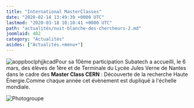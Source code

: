 ```yaml
---
title: "International MasterClasses"
date: "2020-02-14 13:49:39 +0000 UTC"
lastmod: "2020-03-18 10:10:41 +0000 UTC"
path: "actualités/nuit-blanche-des-chercheurs-2.md"
joomlaid: 482
category: "Actualités"
asides: ["Actualités.+menu+"]
---
```

![aoppboclphjjkcad](images/aoppboclphjjkcad.png)Pour sa 10ème participation Subatech a accueilli, le 6 mars, des élèves de 1ère et de Terminale du Lycée Jules Verne de Nantes dans le cadre des **Master Class CERN** : Découverte de la recherche Haute Énergie.Comme chaque année cet évènement est dupliqué à l'échelle mondiale.

![Photogroupe](images/Photogroupe.jpg)
